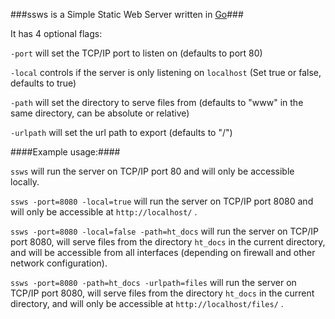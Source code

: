 ###ssws is a Simple Static Web Server written in [Go][1]###

It has 4 optional flags:

`-port` will set the TCP/IP port to listen on (defaults to port 80)

`-local` controls if the server is only listening on `localhost` (Set true or false, defaults to true)

`-path` will set the directory to serve files from (defaults to "www" in the same directory, can be absolute or relative)

`-urlpath` will set the url path to export (defaults to "/")

####Example usage:####

`ssws` will run the server on TCP/IP port 80 and will only be accessible locally.

`ssws -port=8080 -local=true` will run the server on TCP/IP port 8080 and will only be accessible at `http://localhost/` .

`ssws -port=8080 -local=false -path=ht_docs` will run the server on TCP/IP port 8080, will serve files from the directory `ht_docs` in the current directory, and will be accessible from all interfaces (depending on firewall and other network configuration).

`ssws -port=8080 -path=ht_docs -urlpath=files` will run the server on TCP/IP port 8080, will serve files from the directory `ht_docs` in the current directory, and will only be accessible at `http://localhost/files/` .

[1]: http://golang.org